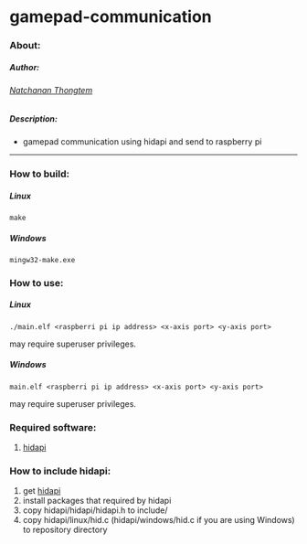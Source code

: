 # gamepad-communication

### About:
##### Author:
###### [Natchanan Thongtem](https://github.com/psychoAB)
##### Description:
* gamepad communication using hidapi and send to raspberry pi

___

### How to build:
##### Linux
```
make
```
##### Windows
```
mingw32-make.exe
```

### How to use:
##### Linux
```
./main.elf <raspberri pi ip address> <x-axis port> <y-axis port>
```
may require superuser privileges.
##### Windows
```
main.elf <raspberri pi ip address> <x-axis port> <y-axis port>
```
may require superuser privileges.

### Required software:
1. [hidapi](https://github.com/signal11/hidapi)

### How to include hidapi:
1. get [hidapi](https://github.com/signal11/hidapi)
2. install packages that required by hidapi
3. copy hidapi/hidapi/hidapi.h to include/
4. copy hidapi/linux/hid.c (hidapi/windows/hid.c if you are using Windows) to repository directory
